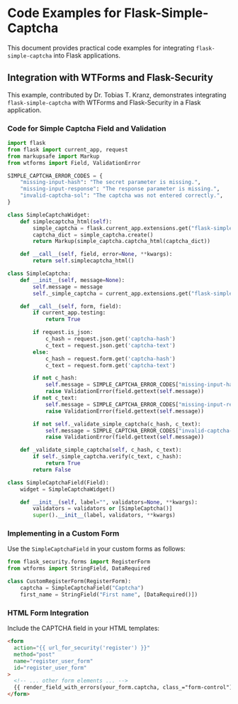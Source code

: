 # Code Examples for Flask-Simple-Captcha

This document provides practical code examples for integrating `flask-simple-captcha` into Flask applications.

## Integration with WTForms and Flask-Security

This example, contributed by Dr. Tobias T. Kranz, demonstrates integrating `flask-simple-captcha` with WTForms and Flask-Security in a Flask application.

### Code for Simple Captcha Field and Validation

```python
import flask
from flask import current_app, request
from markupsafe import Markup
from wtforms import Field, ValidationError

SIMPLE_CAPTCHA_ERROR_CODES = {
    "missing-input-hash": "The secret parameter is missing.",
    "missing-input-response": "The response parameter is missing.",
    "invalid-captcha-sol": "The captcha was not entered correctly.",
}

class SimpleCaptchaWidget:
    def simplecaptcha_html(self):
        simple_captcha = flask.current_app.extensions.get("flask-simple-captcha")
        captcha_dict = simple_captcha.create()
        return Markup(simple_captcha.captcha_html(captcha_dict))

    def __call__(self, field, error=None, **kwargs):
        return self.simplecaptcha_html()

class SimpleCaptcha:
    def __init__(self, message=None):
        self.message = message
        self._simple_captcha = current_app.extensions.get("flask-simple-captcha")

    def __call__(self, form, field):
        if current_app.testing:
            return True

        if request.is_json:
            c_hash = request.json.get('captcha-hash')
            c_text = request.json.get('captcha-text')
        else:
            c_hash = request.form.get('captcha-hash')
            c_text = request.form.get('captcha-text')

        if not c_hash:
            self.message = SIMPLE_CAPTCHA_ERROR_CODES["missing-input-hash"]
            raise ValidationError(field.gettext(self.message))
        if not c_text:
            self.message = SIMPLE_CAPTCHA_ERROR_CODES["missing-input-response"]
            raise ValidationError(field.gettext(self.message))

        if not self._validate_simple_captcha(c_hash, c_text):
            self.message = SIMPLE_CAPTCHA_ERROR_CODES["invalid-captcha-sol"]
            raise ValidationError(field.gettext(self.message))

    def _validate_simple_captcha(self, c_hash, c_text):
        if self._simple_captcha.verify(c_text, c_hash):
            return True
        return False

class SimpleCaptchaField(Field):
    widget = SimpleCaptchaWidget()

    def __init__(self, label="", validators=None, **kwargs):
        validators = validators or [SimpleCaptcha()]
        super().__init__(label, validators, **kwargs)
```

### Implementing in a Custom Form

Use the `SimpleCaptchaField` in your custom forms as follows:

```python
from flask_security.forms import RegisterForm
from wtforms import StringField, DataRequired

class CustomRegisterForm(RegisterForm):
    captcha = SimpleCaptchaField("Captcha")
    first_name = StringField("First name", [DataRequired()])
```

### HTML Form Integration

Include the CAPTCHA field in your HTML templates:

```html
<form
  action="{{ url_for_security('register') }}"
  method="post"
  name="register_user_form"
  id="register_user_form"
>
  <!-- ... other form elements ... -->
  {{ render_field_with_errors(your_form.captcha, class_="form-control")}}
</form>
```
